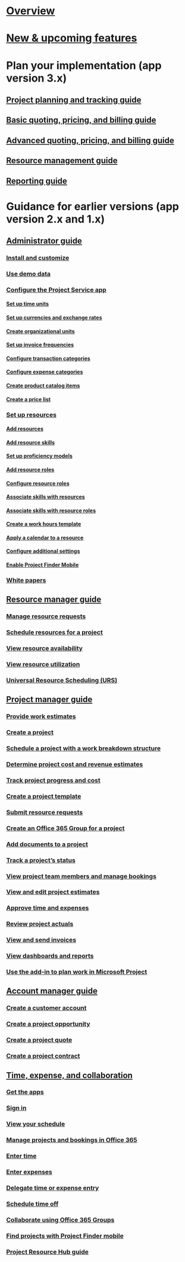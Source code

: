 # [Overview](overview.md)
# [New & upcoming features](new-upcoming.md)
# Plan your implementation (app version 3.x)
## [Project planning and tracking guide](implementation-guides/project-planning-tracking.md)
## [Basic quoting, pricing, and billing guide](implementation-guides/begin-quoting-pricing-billing.md)
## [Advanced quoting, pricing, and billing guide](implementation-guides/adv-quoting-pricing-billing.md)
## [Resource management guide](implementation-guides/resource-management-guide.md)
## [Reporting guide](implementation-guides/reporting-guide.md) 
# Guidance for earlier versions (app version 2.x and 1.x)
## [Administrator guide](admin-guide.md)
### [Install and customize](install-customize.md)
### [Use demo data](use-demo-data.md)
### [Configure the Project Service app](configure.md)
#### [Set up time units](set-up-time-units.md)
#### [Set up currencies and exchange rates](set-up-currencies-exchange-rates.md)
#### [Create organizational units](create-organizational-units.md)
#### [Set up invoice frequencies](set-up-invoice-frequencies.md)
#### [Configure transaction categories](configure-transaction-categories.md)
#### [Configure expense categories](configure-expense-categories.md)
#### [Create product catalog items](create-product-catalog-items.md)
#### [Create a price list](create-price-list.md)
### [Set up resources](set-up-resources.md)
#### [Add resources](add-resources.md)
#### [Add resource skills](add-resource-skills.md)
#### [Set up proficiency models](set-up-proficiency-models.md)
#### [Add resource roles](add-resource-roles.md)
#### [Configure resource roles](configure-resource-roles.md)
#### [Associate skills with resources](associate-skills-with-resources.md)
#### [Associate skills with resource roles](associate-skills-with-resource-roles.md)
#### [Create a work hours template](create-work-hours-template.md)
#### [Apply a calendar to a resource](apply-calendar-resource.md)
#### [Configure additional settings](configure-additional-parameters-settings.md)
#### [Enable Project Finder Mobile](enable-project-finder-mobile-app-features.md)
### [White papers](white-papers.md)
## [Resource manager guide](resource-manager-guide.md)
### [Manage resource requests](manage-resource-requests.md)
### [Schedule resources for a project](schedule-resources-project.md)
### [View resource availability](view-resource-availability.md)
### [View resource utilization](view-resource-utilization.md)
### [Universal Resource Scheduling (URS)](.../common-scheduler/schedule-anything-with-universal-resource-scheduling)
## [Project manager guide](project-manager-guide.md)
### [Provide work estimates](provide-estimates-project-during-sales-process.md)
### [Create a project](create-project.md)
### [Schedule a project with a work breakdown structure](schedule-project-work-breakdown-structure.md)
### [Determine project cost and revenue estimates](determine-project-cost-revenue-estimates.md)
### [Track project progress and cost](track-project-progress-cost.md)
### [Create a project template](create-project-template.md)
### [Submit resource requests](submit-resource-requests.md)
### [Create an Office 365 Group for a project](create-office-365-group-project.md)
### [Add documents to a project](add-documents-project.md)
### [Track a project’s status](track-project-status.md)
### [View project team members and manage bookings](view-project-team-members-manage-bookings.md)
### [View and edit project estimates](view-edit-project-estimates.md)
### [Approve time and expenses](approve-time-expenses.md)
### [Review project actuals](review-project-actuals.md)
### [View and send invoices](view-send-invoices.md)
### [View dashboards and reports](view-dashboards-reports.md)
### [Use the add-in to plan work in Microsoft Project](add-plan-work-microsoft-project.md)
## [Account manager guide](account-manager-guide.md)
### [Create a customer account](create-customer-account.md)
### [Create a project opportunity](create-project-opportunity.md)
### [Create a project quote](create-project-quote.md)
### [Create a project contract](create-project-contract.md)
## [Time, expense, and collaboration](time-expense-collaboration-guide.md)
### [Get the apps](get-apps.md)
### [Sign in](sign-in.md)
### [View your schedule](view-schedule.md)
### [Manage projects and bookings in Office 365](manage-project-bookings-office-365-calendar.md)
### [Enter time](enter-time.md)
### [Enter expenses](enter-expenses.md)
### [Delegate time or expense entry](allow-someone-else-enter-time-entry-expense.md)
### [Schedule time off](schedule-time-off.md)
### [Collaborate using Office 365 Groups](collaborate-project-team-members-office-365-groups.md)
### [Find projects with Project Finder mobile](find-next-project-finder-mobile-app.md)
### [Project Resource Hub guide](project-resource-hub-users-guide.md)
